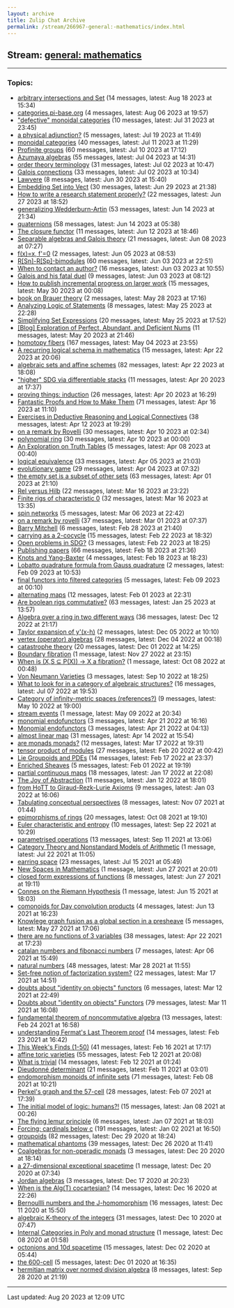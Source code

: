 ```yaml
---
layout: archive
title: Zulip Chat Archive
permalink: /stream/266967-general:-mathematics/index.html
---
```


## Stream: [general: mathematics](https://mattecapu.github.io/ct-zulip-archive/stream/266967-general:-mathematics/index.html)
---

### Topics:

* [arbitrary intersections and Set](topic/topic_arbitrary.20intersections.20and.20Set.html) (14 messages, latest: Aug 18 2023 at 15:34)
* [categories.pi-base.org](topic/topic_categories.2Epi-base.2Eorg.html) (4 messages, latest: Aug 06 2023 at 19:57)
* ["defective" monoidal categories](topic/topic_.22defective.22.20monoidal.20categories.html) (10 messages, latest: Jul 31 2023 at 23:45)
* [a physical adjunction?](topic/topic_a.20physical.20adjunction.3F.html) (5 messages, latest: Jul 19 2023 at 11:49)
* [monoidal categories](topic/topic_monoidal.20categories.html) (40 messages, latest: Jul 11 2023 at 11:29)
* [Profinite groups](topic/topic_Profinite.20groups.html) (60 messages, latest: Jul 10 2023 at 17:12)
* [Azumaya algebras](topic/topic_Azumaya.20algebras.html) (55 messages, latest: Jul 04 2023 at 14:31)
* [order theory terminology](topic/topic_order.20theory.20terminology.html) (31 messages, latest: Jul 02 2023 at 10:47)
* [Galois connections](topic/topic_Galois.20connections.html) (33 messages, latest: Jul 02 2023 at 10:34)
* [Lawvere](topic/topic_Lawvere.html) (8 messages, latest: Jun 30 2023 at 15:40)
* [Embedding Set into Vect](topic/topic_Embedding.20Set.20into.20Vect.html) (30 messages, latest: Jun 29 2023 at 21:38)
* [How to write a research statement properly?](topic/topic_How.20to.20write.20a.20research.20statement.20properly.3F.html) (22 messages, latest: Jun 27 2023 at 18:52)
* [generalizing Wedderburn-Artin](topic/topic_generalizing.20Wedderburn-Artin.html) (53 messages, latest: Jun 14 2023 at 21:34)
* [quaternions](topic/topic_quaternions.html) (58 messages, latest: Jun 14 2023 at 05:38)
* [The closure functor](topic/topic_The.20closure.20functor.html) (11 messages, latest: Jun 12 2023 at 18:46)
* [Separable algebras and Galois theory](topic/topic_Separable.20algebras.20and.20Galois.20theory.html) (21 messages, latest: Jun 08 2023 at 07:27)
* [f(x)=x, f'=0](topic/topic_f(x).3Dx.2C.20f'.3D0.html) (2 messages, latest: Jun 05 2023 at 08:53)
* [R\[Sn\]-R\[Sp\]-bimodules](topic/topic_R.5BSn.5D-R.5BSp.5D-bimodules.html) (60 messages, latest: Jun 03 2023 at 22:51)
* [When to contact an author?](topic/topic_When.20to.20contact.20an.20author.3F.html) (16 messages, latest: Jun 03 2023 at 10:55)
* [Galois and his fatal duel](topic/topic_Galois.20and.20his.20fatal.20duel.html) (9 messages, latest: Jun 03 2023 at 08:12)
* [How to publish incremental progress on larger work](topic/topic_How.20to.20publish.20incremental.20progress.20on.20larger.20work.html) (15 messages, latest: May 30 2023 at 00:08)
* [book on Brauer theory](topic/topic_book.20on.20Brauer.20theory.html) (2 messages, latest: May 28 2023 at 17:16)
* [Analyzing Logic of Statements](topic/topic_Analyzing.20Logic.20of.20Statements.html) (8 messages, latest: May 25 2023 at 22:28)
* [Simplifying Set Expressions](topic/topic_Simplifying.20Set.20Expressions.html) (20 messages, latest: May 25 2023 at 17:52)
* [\[Blog\] Exploration of Perfect, Abundant, and Deficient Nums](topic/topic_.5BBlog.5D.20Exploration.20of.20Perfect.2C.20Abundant.2C.20and.20Deficient.20Nums.html) (11 messages, latest: May 20 2023 at 21:46)
* [homotopy fibers](topic/topic_homotopy.20fibers.html) (167 messages, latest: May 04 2023 at 23:55)
* [A recurring logical schema in mathematics](topic/topic_A.20recurring.20logical.20schema.20in.20mathematics.html) (15 messages, latest: Apr 22 2023 at 20:06)
* [algebraic sets and affine schemes](topic/topic_algebraic.20sets.20and.20affine.20schemes.html) (82 messages, latest: Apr 22 2023 at 18:08)
* ["higher" SDG via differentiable stacks](topic/topic_.22higher.22.20SDG.20via.20differentiable.20stacks.html) (11 messages, latest: Apr 20 2023 at 17:37)
* [proving things: induction](topic/topic_proving.20things.3A.20induction.html) (26 messages, latest: Apr 20 2023 at 16:29)
* [Fantastic Proofs and How to Make Them](topic/topic_Fantastic.20Proofs.20and.20How.20to.20Make.20Them.html) (71 messages, latest: Apr 16 2023 at 11:10)
* [Exercises in Deductive Reasoning and Logical Connectives](topic/topic_Exercises.20in.20Deductive.20Reasoning.20and.20Logical.20Connectives.html) (38 messages, latest: Apr 12 2023 at 19:29)
* [on a remark by Rovelli](topic/topic_on.20a.20remark.20by.20Rovelli.html) (30 messages, latest: Apr 10 2023 at 02:34)
* [polynomial ring](topic/topic_polynomial.20ring.html) (30 messages, latest: Apr 10 2023 at 00:00)
* [An Exploration on Truth Tables](topic/topic_An.20Exploration.20on.20Truth.20Tables.html) (5 messages, latest: Apr 08 2023 at 00:40)
* [logical equivalence](topic/topic_logical.20equivalence.html) (33 messages, latest: Apr 05 2023 at 21:03)
* [evolutionary game](topic/topic_evolutionary.20game.html) (29 messages, latest: Apr 04 2023 at 07:32)
* [the empty set is a subset of other sets](topic/topic_the.20empty.20set.20is.20a.20subset.20of.20other.20sets.html) (63 messages, latest: Apr 01 2023 at 21:10)
* [Rel versus Hilb](topic/topic_Rel.20versus.20Hilb.html) (22 messages, latest: Mar 16 2023 at 23:22)
* [Finite rigs of characteristic 0](topic/topic_Finite.20rigs.20of.20characteristic.200.html) (32 messages, latest: Mar 16 2023 at 13:35)
* [spin networks](topic/topic_spin.20networks.html) (5 messages, latest: Mar 06 2023 at 22:42)
* [on a remark by rovelli](topic/topic_on.20a.20remark.20by.20rovelli.html) (37 messages, latest: Mar 01 2023 at 07:37)
* [Barry Mitchell](topic/topic_Barry.20Mitchell.html) (6 messages, latest: Feb 28 2023 at 21:40)
* [carrying as a 2-cocycle](topic/topic_carrying.20as.20a.202-cocycle.html) (15 messages, latest: Feb 22 2023 at 18:32)
* [Open problems in SDG?](topic/topic_Open.20problems.20in.20SDG.3F.html) (3 messages, latest: Feb 22 2023 at 18:25)
* [Publishing papers](topic/topic_Publishing.20papers.html) (66 messages, latest: Feb 18 2023 at 21:36)
* [Knots and Yang-Baxter](topic/topic_Knots.20and.20Yang-Baxter.html) (4 messages, latest: Feb 18 2023 at 18:23)
* [Lobatto quadrature formula from Gauss quadrature](topic/topic_Lobatto.20quadrature.20formula.20from.20Gauss.20quadrature.html) (2 messages, latest: Feb 09 2023 at 10:53)
* [final functors into filtered categories](topic/topic_final.20functors.20into.20filtered.20categories.html) (5 messages, latest: Feb 09 2023 at 00:10)
* [alternating maps](topic/topic_alternating.20maps.html) (12 messages, latest: Feb 01 2023 at 22:31)
* [Are boolean rigs commutative?](topic/topic_Are.20boolean.20rigs.20commutative.3F.html) (63 messages, latest: Jan 25 2023 at 13:57)
* [Algebra over a ring in two different ways](topic/topic_Algebra.20over.20a.20ring.20in.20two.20different.20ways.html) (36 messages, latest: Dec 12 2022 at 21:17)
* [Taylor expansion of y'(x-h)](topic/topic_Taylor.20expansion.20of.20y'(x-h).html) (2 messages, latest: Dec 05 2022 at 10:10)
* [vertex (operator) algebras](topic/topic_vertex.20(operator).20algebras.html) (28 messages, latest: Dec 04 2022 at 00:18)
* [catastrophe theory](topic/topic_catastrophe.20theory.html) (20 messages, latest: Dec 01 2022 at 14:25)
* [Boundary fibration](topic/topic_Boundary.20fibration.html) (1 message, latest: Nov 27 2022 at 23:15)
* [When is (X,S ⊆ P(X)) -> X a fibration?](topic/topic_When.20is.20(X.2CS.20.E2.8A.86.20P(X)).20-.3E.20X.20a.20fibration.3F.html) (1 message, latest: Oct 08 2022 at 00:48)
* [Von Neumann Varieties](topic/topic_Von.20Neumann.20Varieties.html) (3 messages, latest: Sep 10 2022 at 18:25)
* [What to look for in a category of algebraic structures?](topic/topic_What.20to.20look.20for.20in.20a.20category.20of.20algebraic.20structures.3F.html) (16 messages, latest: Jul 07 2022 at 19:53)
* [Category of infinity-metric spaces (references?)](topic/topic_Category.20of.20infinity-metric.20spaces.20(references.3F).html) (9 messages, latest: May 10 2022 at 19:00)
* [stream events](topic/topic_stream.20events.html) (1 message, latest: May 09 2022 at 20:34)
* [monomial endofunctors](topic/topic_monomial.20endofunctors.html) (3 messages, latest: Apr 21 2022 at 16:16)
* [Monomial endofunctors](topic/topic_Monomial.20endofunctors.html) (3 messages, latest: Apr 21 2022 at 04:13)
* [almost linear map](topic/topic_almost.20linear.20map.html) (31 messages, latest: Apr 14 2022 at 15:54)
* [are monads monads?](topic/topic_are.20monads.20monads.3F.html) (12 messages, latest: Mar 17 2022 at 19:31)
* [tensor product of modules](topic/topic_tensor.20product.20of.20modules.html) (27 messages, latest: Feb 20 2022 at 00:42)
* [Lie  Groupoids and PDEs](topic/topic_Lie.20.20Groupoids.20and.20PDEs.html) (14 messages, latest: Feb 17 2022 at 23:37)
* [Enriched Sheaves](topic/topic_Enriched.20Sheaves.html) (5 messages, latest: Feb 01 2022 at 19:19)
* [partial continuous maps](topic/topic_partial.20continuous.20maps.html) (18 messages, latest: Jan 17 2022 at 22:08)
* [The Joy of Abstraction](topic/topic_The.20Joy.20of.20Abstraction.html) (11 messages, latest: Jan 12 2022 at 18:01)
* [from HoTT to Giraud-Rezk-Lurie Axioms](topic/topic_from.20HoTT.20to.20Giraud-Rezk-Lurie.20Axioms.html) (9 messages, latest: Jan 03 2022 at 16:06)
* [Tabulating conceptual perspectives](topic/topic_Tabulating.20conceptual.20perspectives.html) (8 messages, latest: Nov 07 2021 at 01:44)
* [epimorphisms of rings](topic/topic_epimorphisms.20of.20rings.html) (20 messages, latest: Oct 08 2021 at 19:10)
* [Euler characteristic and entropy](topic/topic_Euler.20characteristic.20and.20entropy.html) (10 messages, latest: Sep 22 2021 at 10:29)
* [parametrised operations](topic/topic_parametrised.20operations.html) (13 messages, latest: Sep 11 2021 at 13:06)
* [Category Theory and Nonstandard Models of Arithmetic](topic/topic_Category.20Theory.20and.20Nonstandard.20Models.20of.20Arithmetic.html) (1 message, latest: Jul 22 2021 at 11:05)
* [earring space](topic/topic_earring.20space.html) (23 messages, latest: Jul 15 2021 at 05:49)
* [New Spaces in Mathematics](topic/topic_New.20Spaces.20in.20Mathematics.html) (1 message, latest: Jun 27 2021 at 20:01)
* [closed form expressions of functions](topic/topic_closed.20form.20expressions.20of.20functions.html) (8 messages, latest: Jun 27 2021 at 19:11)
* [Connes on the Riemann Hypothesis](topic/topic_Connes.20on.20the.20Riemann.20Hypothesis.html) (1 message, latest: Jun 15 2021 at 18:03)
* [comonoids for Day convolution products](topic/topic_comonoids.20for.20Day.20convolution.20products.html) (4 messages, latest: Jun 13 2021 at 16:23)
* [Knowlege graph fusion as a global section in a presheave](topic/topic_Knowlege.20graph.20fusion.20as.20a.20global.20section.20in.20a.20presheave.html) (5 messages, latest: May 27 2021 at 17:06)
* [there are no functions of 3 variables](topic/topic_there.20are.20no.20functions.20of.203.20variables.html) (38 messages, latest: Apr 22 2021 at 17:23)
* [catalan numbers and fibonacci numbers](topic/topic_catalan.20numbers.20and.20fibonacci.20numbers.html) (7 messages, latest: Apr 06 2021 at 15:49)
* [natural numbers](topic/topic_natural.20numbers.html) (48 messages, latest: Mar 28 2021 at 11:55)
* [Set-free notion of factorization system?](topic/topic_Set-free.20notion.20of.20factorization.20system.3F.html) (22 messages, latest: Mar 17 2021 at 14:51)
* [doubts about "identity on objects" functors](topic/topic_doubts.20about.20.22identity.20on.20objects.22.20functors.html) (6 messages, latest: Mar 12 2021 at 22:49)
* [Doubts about "identity on objects" Functors](topic/topic_Doubts.20about.20.22identity.20on.20objects.22.20Functors.html) (79 messages, latest: Mar 11 2021 at 16:08)
* [fundamental theorem of noncommutative algebra](topic/topic_fundamental.20theorem.20of.20noncommutative.20algebra.html) (13 messages, latest: Feb 24 2021 at 16:58)
* [understanding Fermat's Last Theorem proof](topic/topic_understanding.20Fermat's.20Last.20Theorem.20proof.html) (14 messages, latest: Feb 23 2021 at 16:42)
* [This Week's Finds (1-50)](topic/topic_This.20Week's.20Finds.20(1-50).html) (41 messages, latest: Feb 16 2021 at 17:17)
* [affine toric varieties](topic/topic_affine.20toric.20varieties.html) (55 messages, latest: Feb 12 2021 at 20:08)
* [What is trivial](topic/topic_What.20is.20trivial.html) (14 messages, latest: Feb 12 2021 at 01:24)
* [Dieudonné determinant](topic/topic_Dieudonn.C3.A9.20determinant.html) (21 messages, latest: Feb 11 2021 at 03:01)
* [endomorphism monoids of infinite sets](topic/topic_endomorphism.20monoids.20of.20infinite.20sets.html) (71 messages, latest: Feb 08 2021 at 10:21)
* [Perkel's graph and the 57-cell](topic/topic_Perkel's.20graph.20and.20the.2057-cell.html) (28 messages, latest: Feb 07 2021 at 17:39)
* [The initial model of logic: humans?!](topic/topic_The.20initial.20model.20of.20logic.3A.20humans.3F!.html) (15 messages, latest: Jan 08 2021 at 00:26)
* [The flying lemur principle](topic/topic_The.20flying.20lemur.20principle.html) (6 messages, latest: Jan 07 2021 at 18:03)
* [Forcing: cardinals below c](topic/topic_Forcing.3A.20cardinals.20below.20c.html) (191 messages, latest: Jan 02 2021 at 16:50)
* [groupoids](topic/topic_groupoids.html) (82 messages, latest: Dec 29 2020 at 18:24)
* [mathematical phantoms](topic/topic_mathematical.20phantoms.html) (39 messages, latest: Dec 26 2020 at 11:41)
* [Coalgebras for non-operadic monads](topic/topic_Coalgebras.20for.20non-operadic.20monads.html) (3 messages, latest: Dec 20 2020 at 18:14)
* [a 27-dimensional exceptional spacetime](topic/topic_a.2027-dimensional.20exceptional.20spacetime.html) (1 message, latest: Dec 20 2020 at 07:34)
* [Jordan algebras](topic/topic_Jordan.20algebras.html) (3 messages, latest: Dec 17 2020 at 20:23)
* [When is the Alg(T) cocartesian?](topic/topic_When.20is.20the.20Alg(T).20cocartesian.3F.html) (14 messages, latest: Dec 16 2020 at 22:26)
* [Bernoullli numbers and the J-homomorphism](topic/topic_Bernoullli.20numbers.20and.20the.20J-homomorphism.html) (16 messages, latest: Dec 11 2020 at 15:50)
* [algebraic K-theory of the integers](topic/topic_algebraic.20K-theory.20of.20the.20integers.html) (31 messages, latest: Dec 10 2020 at 07:47)
* [Internal Categories in Poly and monad structure](topic/topic_Internal.20Categories.20in.20Poly.20and.20monad.20structure.html) (1 message, latest: Dec 08 2020 at 01:58)
* [octonions and 10d spacetime](topic/topic_octonions.20and.2010d.20spacetime.html) (15 messages, latest: Dec 02 2020 at 05:44)
* [the 600-cell](topic/topic_the.20600-cell.html) (5 messages, latest: Dec 01 2020 at 16:35)
* [hermitian matrix over normed division algebra](topic/topic_hermitian.20matrix.20over.20normed.20division.20algebra.html) (8 messages, latest: Sep 28 2020 at 21:19)

<hr><p>Last updated: Aug 20 2023 at 12:09 UTC</p>